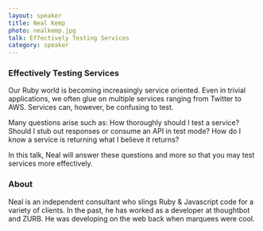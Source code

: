 ```yaml
---
layout: speaker
title: Neal Kemp
photo: nealkemp.jpg
talk: Effectively Testing Services
category: speaker
---
```


### Effectively Testing Services

Our Ruby world is becoming increasingly service oriented. Even in trivial
applications, we often glue on multiple services ranging from Twitter to AWS.
Services can, however, be confusing to test.

Many questions arise such as: How thoroughly should I test a service? Should I
stub out responses or consume an API in test mode? How do I know a service is
returning what I believe it returns?

In this talk, Neal will answer these questions and more so that you may test
services more effectively.

### About

Neal is an independent consultant who slings Ruby & Javascript code for a
variety of clients. In the past, he has worked as a developer at thoughtbot and
ZURB. He was developing on the web back when marquees were cool.
